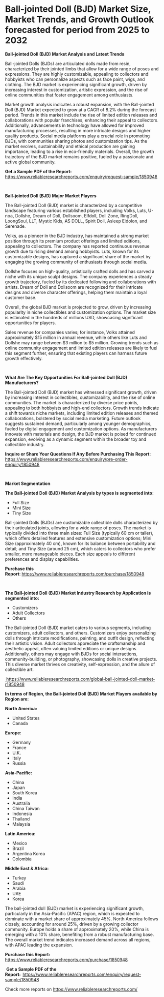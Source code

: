 <p><h1>Ball-jointed Doll (BJD) Market Size, Market Trends, and Growth Outlook forecasted for period from 2025 to 2032</h1></p><p><strong>Ball-jointed Doll (BJD) Market Analysis and Latest Trends</strong></p>
<p><p>Ball-jointed Dolls (BJDs) are articulated dolls made from resin, characterized by their jointed limbs that allow for a wide range of poses and expressions. They are highly customizable, appealing to collectors and hobbyists who can personalize aspects such as face paint, wigs, and clothing. The BJD market is experiencing significant growth, driven by increasing interest in customization, artistic expression, and the rise of online communities that foster engagement among enthusiasts.</p><p>Market growth analysis indicates a robust expansion, with the Ball-jointed Doll (BJD) Market expected to grow at a CAGR of 8.2% during the forecast period. Trends in this market include the rise of limited edition releases and collaborations with popular franchises, enhancing their appeal to collectors. Additionally, advancements in technology have allowed for improved manufacturing processes, resulting in more intricate designs and higher quality products. Social media platforms play a crucial role in promoting BJDs, with communities sharing photos and customization tips. As the market evolves, sustainability and ethical production are gaining importance, leading to a rise in eco-friendly materials. Overall, the growth trajectory of the BJD market remains positive, fueled by a passionate and active global community.</p></p>
<p><strong>Get a Sample PDF of the Report:&nbsp;</strong> <a href="https://www.reliableresearchreports.com/enquiry/request-sample/1850948?utm_campaign=2187&utm_medium=2&utm_source=Github&utm_content=ia&utm_term=10022025&utm_id=ball-jointed-doll-bjd">https://www.reliableresearchreports.com/enquiry/request-sample/1850948</a></p>
<p>&nbsp;</p>
<p><strong>Ball-jointed Doll (BJD) Major Market Players</strong></p>
<p><p>The Ball-jointed Doll (BJD) market is characterized by a competitive landscape featuring various established players, including Volks, Luts, U-noa, Dollshe, Dream of Doll, Dollsoom, Elfdoll, Doll Zone, RingDoll, LoongSoul, LLT, Mystic Kids, AS DOLL, Spirit Doll, Asleep Eidolon, and Serenade. </p><p>Volks, as a pioneer in the BJD industry, has maintained a strong market position through its premium product offerings and limited editions, appealing to collectors. The company has reported continuous revenue growth due to rising demand among hobbyists. Luts, known for its customizable designs, has captured a significant share of the market by engaging the growing community of enthusiasts through social media.</p><p>Dollshe focuses on high-quality, artistically crafted dolls and has carved a niche with its unique sculpt designs. The company experiences a steady growth trajectory, fueled by its dedicated following and collaborations with artists. Dream of Doll and Dollsoom are recognized for their intricate designs and diverse character offerings, helping them maintain a loyal customer base.</p><p>Overall, the global BJD market is projected to grow, driven by increasing popularity in niche collectibles and customization options. The market size is estimated in the hundreds of millions USD, showcasing significant opportunities for players.</p><p>Sales revenue for companies varies; for instance, Volks attained approximately $15 million in annual revenue, while others like Luts and Dollshe may range between $3 million to $5 million. Growing trends such as online community engagement and limited edition releases are likely to fuel this segment further, ensuring that existing players can harness future growth effectively.</p></p>
<p>&nbsp;</p>
<p><strong>What Are The Key Opportunities For Ball-jointed Doll (BJD) Manufacturers?</strong></p>
<p><p>The Ball-jointed Doll (BJD) market has witnessed significant growth, driven by increasing interest in collectibles, customizability, and the rise of online communities. The market is characterized by diverse price points, appealing to both hobbyists and high-end collectors. Growth trends indicate a shift towards niche markets, including limited edition releases and themed collaborations, bolstered by social media marketing. Future outlook suggests sustained demand, particularly among younger demographics, fueled by digital engagement and customization options. As manufacturers innovate with materials and design, the BJD market is poised for continued expansion, evolving as a dynamic segment within the broader toy and collectible industry.</p></p>
<p><strong>Inquire or Share Your Questions If Any Before Purchasing This Report:</strong> <a href="https://www.reliableresearchreports.com/enquiry/pre-order-enquiry/1850948?utm_campaign=2187&utm_medium=2&utm_source=Github&utm_content=ia&utm_term=10022025&utm_id=ball-jointed-doll-bjd">https://www.reliableresearchreports.com/enquiry/pre-order-enquiry/1850948</a></p>
<p>&nbsp;</p>
<p><strong>Market Segmentation</strong></p>
<p><strong>The Ball-jointed Doll (BJD) Market Analysis by types is segmented into:</strong></p>
<p><ul><li>Full Size</li><li>Mini Size</li><li>Tiny Size</li></ul></p>
<p><p>Ball-jointed Dolls (BJDs) are customizable collectible dolls characterized by their articulated joints, allowing for a wide range of poses. The market is typically divided into three main sizes: Full Size (typically 60 cm or taller), which offers detailed features and extensive customization options; Mini Size (approximately 40 cm), known for its balance between portability and detail; and Tiny Size (around 25 cm), which caters to collectors who prefer smaller, more manageable pieces. Each size appeals to different preferences and display capabilities.</p></p>
<p><strong>Purchase this Report:&nbsp;</strong><a href="https://www.reliableresearchreports.com/purchase/1850948?utm_campaign=2187&utm_medium=2&utm_source=Github&utm_content=ia&utm_term=10022025&utm_id=ball-jointed-doll-bjd">https://www.reliableresearchreports.com/purchase/1850948</a></p>
<p>&nbsp;</p>
<p><strong>The Ball-jointed Doll (BJD) Market Industry Research by Application is segmented into:</strong></p>
<p><ul><li>Customizers</li><li>Adult Collectors</li><li>Others</li></ul></p>
<p><p>The Ball-jointed Doll (BJD) market caters to various segments, including customizers, adult collectors, and others. Customizers enjoy personalizing dolls through intricate modifications, painting, and outfit design, reflecting their artistic vision. Adult collectors appreciate the craftsmanship and aesthetic appeal, often valuing limited editions or unique designs. Additionally, others may engage with BJDs for social interactions, community-building, or photography, showcasing dolls in creative projects. This diverse market thrives on creativity, self-expression, and the allure of collectible art.</p></p>
<p><a href="https://www.reliableresearchreports.com/global-ball-jointed-doll-market-r1850948?utm_campaign=2187&utm_medium=2&utm_source=Github&utm_content=ia&utm_term=10022025&utm_id=ball-jointed-doll-bjd">&nbsp;https://www.reliableresearchreports.com/global-ball-jointed-doll-market-r1850948</a></p>
<p><strong>In terms of Region, the Ball-jointed Doll (BJD) Market Players available by Region are:</strong></p>
<p>
    <p> <strong> North America: </strong>
        <ul>
            <li>United States</li>
            <li>Canada</li>
        </ul>
        </p> 
    <p> <strong> Europe: </strong>
        <ul>
            <li>Germany</li>
            <li>France</li>
            <li>U.K.</li>
            <li>Italy</li>
            <li>Russia</li>
        </ul>
        </p> 
    <p> <strong> Asia-Pacific: </strong>
        <ul>
            <li>China</li>
            <li>Japan</li>
            <li>South Korea</li>
            <li>India</li>
            <li>Australia</li>
            <li>China Taiwan</li>
            <li>Indonesia</li>
            <li>Thailand</li>
            <li>Malaysia</li>
        </ul>
        </p> 
    <p> <strong> Latin America: </strong>
        <ul>
            <li>Mexico</li>
            <li>Brazil</li>
            <li>Argentina Korea</li>
            <li>Colombia</li>
        </ul>
        </p> 
    <p> <strong> Middle East & Africa: </strong>
        <ul>
            <li>Turkey</li>
            <li>Saudi</li>
            <li>Arabia</li>
            <li>UAE</li>
            <li>Korea</li>
        </ul>
    </p>
    </p>
<p><p>The ball-jointed doll (BJD) market is experiencing significant growth, particularly in the Asia-Pacific (APAC) region, which is expected to dominate with a market share of approximately 45%. North America follows closely, accounting for around 25%, driven by a growing collector community. Europe holds a share of approximately 20%, while China is emerging with a 10% share, benefiting from a robust manufacturing base. The overall market trend indicates increased demand across all regions, with APAC leading the expansion.</p></p>
<p><strong>Purchase this Report: </strong><a href="https://www.reliableresearchreports.com/purchase/1850948?utm_campaign=2187&utm_medium=2&utm_source=Github&utm_content=ia&utm_term=10022025&utm_id=ball-jointed-doll-bjd">https://www.reliableresearchreports.com/purchase/1850948</a></p>
<p>&nbsp;<strong>Get a Sample PDF of the Report:&nbsp;&nbsp;</strong><a href="https://www.reliableresearchreports.com/enquiry/request-sample/1850948?utm_campaign=2187&utm_medium=2&utm_source=Github&utm_content=ia&utm_term=10022025&utm_id=ball-jointed-doll-bjd">https://www.reliableresearchreports.com/enquiry/request-sample/1850948</a></p>
<p><strong></strong></p>
<p>Check more reports on <a href="https://www.reliableresearchreports.com/?utm_campaign=2187&utm_medium=2&utm_source=Github&utm_content=ia&utm_term=10022025&utm_id=ball-jointed-doll-bjd">https://www.reliableresearchreports.com/</a></p>